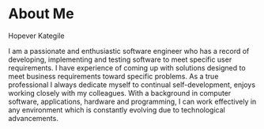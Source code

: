# About Me
Hopever Kategile

I am a passionate and enthusiastic software engineer who has a record of developing, implementing and testing software to meet specific user requirements. I have experience of coming up with solutions designed to meet business requirements toward specific problems. As a true professional I always dedicate myself to continual self-development, enjoys working closely with my colleagues. With a background in computer software, applications, hardware and programming, I can work effectively in any environment which is constantly evolving due to technological advancements.
